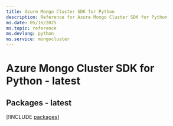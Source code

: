 ```yaml
---
title: Azure Mongo Cluster SDK for Python
description: Reference for Azure Mongo Cluster SDK for Python
ms.date: 05/16/2025
ms.topic: reference
ms.devlang: python
ms.service: mongocluster
---
```

# Azure Mongo Cluster SDK for Python - latest
## Packages - latest
[!INCLUDE [packages](mongo-cluster-index.md)]